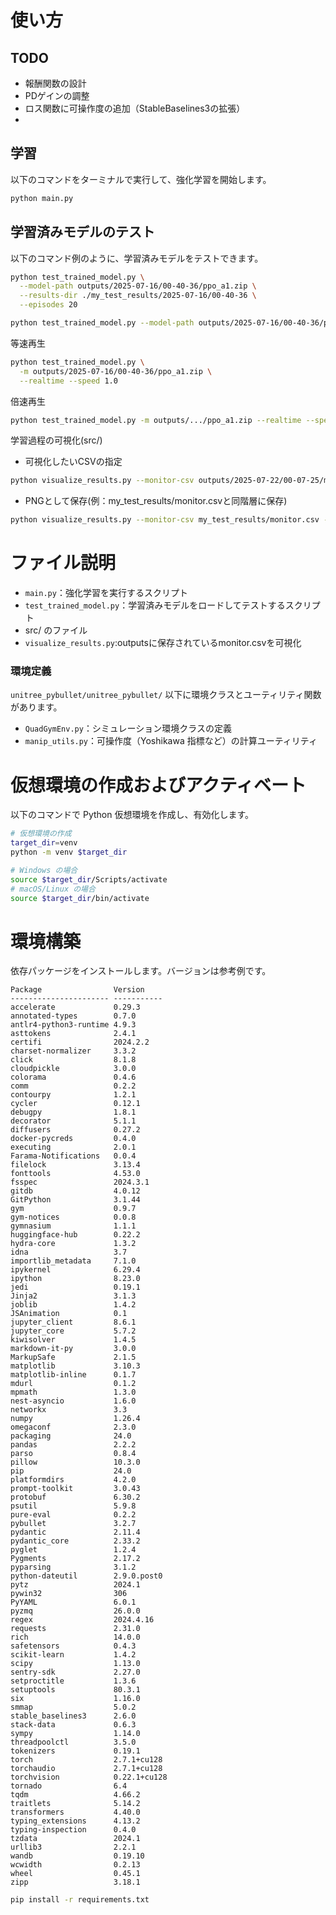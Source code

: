 # 使い方

## TODO
* 報酬関数の設計
* PDゲインの調整
* ロス関数に可操作度の追加（StableBaselines3の拡張）
* 

## 学習

以下のコマンドをターミナルで実行して、強化学習を開始します。

```bash
python main.py
```

## 学習済みモデルのテスト

以下のコマンド例のように、学習済みモデルをテストできます。

```bash
python test_trained_model.py \
  --model-path outputs/2025-07-16/00-40-36/ppo_a1.zip \
  --results-dir ./my_test_results/2025-07-16/00-40-36 \
  --episodes 20
```
```bash
python test_trained_model.py --model-path outputs/2025-07-16/00-40-36/ppo_a1.zip --results-dir ./my_test_results/2025-07-16/00-40-36 --episodes 20
```

等速再生
```bash
python test_trained_model.py \
  -m outputs/2025-07-16/00-40-36/ppo_a1.zip \
  --realtime --speed 1.0
```
倍速再生
```bash
python test_trained_model.py -m outputs/.../ppo_a1.zip --realtime --speed 2.0
```

学習過程の可視化(src/)
* 可視化したいCSVの指定
```bash
python visualize_results.py --monitor-csv outputs/2025-07-22/00-07-25/monitor.csv
```
* PNGとして保存(例：my_test_results/monitor.csvと同階層に保存)
```bash
python visualize_results.py --monitor-csv my_test_results/monitor.csv --save-png
```


# ファイル説明

* `main.py`：強化学習を実行するスクリプト
* `test_trained_model.py`：学習済みモデルをロードしてテストするスクリプト
* src/ のファイル
* `visualize_results.py`:outputsに保存されているmonitor.csvを可視化

### 環境定義

`unitree_pybullet/unitree_pybullet/` 以下に環境クラスとユーティリティ関数があります。

* `QuadGymEnv.py`：シミュレーション環境クラスの定義
* `manip_utils.py`：可操作度（Yoshikawa 指標など）の計算ユーティリティ

# 仮想環境の作成およびアクティベート

以下のコマンドで Python 仮想環境を作成し、有効化します。

```bash
# 仮想環境の作成
target_dir=venv
python -m venv $target_dir

# Windows の場合
source $target_dir/Scripts/activate
# macOS/Linux の場合
source $target_dir/bin/activate
```

# 環境構築

依存パッケージをインストールします。バージョンは参考例です。

```text
Package                Version
---------------------- -----------
accelerate             0.29.3
annotated-types        0.7.0
antlr4-python3-runtime 4.9.3
asttokens              2.4.1
certifi                2024.2.2
charset-normalizer     3.3.2
click                  8.1.8
cloudpickle            3.0.0
colorama               0.4.6
comm                   0.2.2
contourpy              1.2.1
cycler                 0.12.1
debugpy                1.8.1
decorator              5.1.1
diffusers              0.27.2
docker-pycreds         0.4.0
executing              2.0.1
Farama-Notifications   0.0.4
filelock               3.13.4
fonttools              4.53.0
fsspec                 2024.3.1
gitdb                  4.0.12
GitPython              3.1.44
gym                    0.9.7
gym-notices            0.0.8
gymnasium              1.1.1
huggingface-hub        0.22.2
hydra-core             1.3.2
idna                   3.7
importlib_metadata     7.1.0
ipykernel              6.29.4
ipython                8.23.0
jedi                   0.19.1
Jinja2                 3.1.3
joblib                 1.4.2
JSAnimation            0.1
jupyter_client         8.6.1
jupyter_core           5.7.2
kiwisolver             1.4.5
markdown-it-py         3.0.0
MarkupSafe             2.1.5
matplotlib             3.10.3
matplotlib-inline      0.1.7
mdurl                  0.1.2
mpmath                 1.3.0
nest-asyncio           1.6.0
networkx               3.3
numpy                  1.26.4
omegaconf              2.3.0
packaging              24.0
pandas                 2.2.2
parso                  0.8.4
pillow                 10.3.0
pip                    24.0
platformdirs           4.2.0
prompt-toolkit         3.0.43
protobuf               6.30.2
psutil                 5.9.8
pure-eval              0.2.2
pybullet               3.2.7
pydantic               2.11.4
pydantic_core          2.33.2
pyglet                 1.2.4
Pygments               2.17.2
pyparsing              3.1.2
python-dateutil        2.9.0.post0
pytz                   2024.1
pywin32                306
PyYAML                 6.0.1
pyzmq                  26.0.0
regex                  2024.4.16
requests               2.31.0
rich                   14.0.0
safetensors            0.4.3
scikit-learn           1.4.2
scipy                  1.13.0
sentry-sdk             2.27.0
setproctitle           1.3.6
setuptools             80.3.1
six                    1.16.0
smmap                  5.0.2
stable_baselines3      2.6.0
stack-data             0.6.3
sympy                  1.14.0
threadpoolctl          3.5.0
tokenizers             0.19.1
torch                  2.7.1+cu128
torchaudio             2.7.1+cu128
torchvision            0.22.1+cu128
tornado                6.4
tqdm                   4.66.2
traitlets              5.14.2
transformers           4.40.0
typing_extensions      4.13.2
typing-inspection      0.4.0
tzdata                 2024.1
urllib3                2.2.1
wandb                  0.19.10
wcwidth                0.2.13
wheel                  0.45.1
zipp                   3.18.1
```

```bash
pip install -r requirements.txt
```
